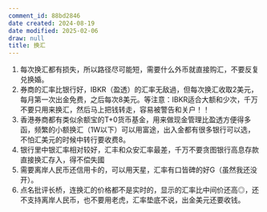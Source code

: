 ```yaml
---
comment_id: 88bd2846
date created: 2024-08-19
date modified: 2025-02-06
draw: null
title: 换汇
---
```

1. 每次换汇都有损失，所以路径尽可能短，需要什么外币就直接购汇，不要反复兑换婚。
2. 券商的汇率比银行好，IBKR（盈透）的汇率无敌過，但每次换汇收取2美元，每月第一次出金免费，之后每次8美元。等注意：IBKR适合大额和少次，千万不要只用来换汇，然后马上把钱转走，容易被警告和关户！！
3. 香港券商都有类似余额宝的T+0货币基金，用来做现金管理比盈透方便得多函，频繁的小额换汇（1W以下）可以用富途，出入金都有很多银行可以选，不怕汇美元的时候中转行要收费8。
4. 银行里中银汇率相对较好，汇丰和众安汇率最差，千万不要贪图银行高息存款直接换汇存入，得不偿失國
5. 需要离岸人民币还信用卡的，可以用天星，汇率有口皆碑的好G（虽然我还没开）。
6. 点名批评长桥，连换汇的价格都不是实时的，显示的汇率比中间价还高◎，还不支持离岸人民币，也不要用老虎，汇率垫底不说，出金美元还要收钱。
